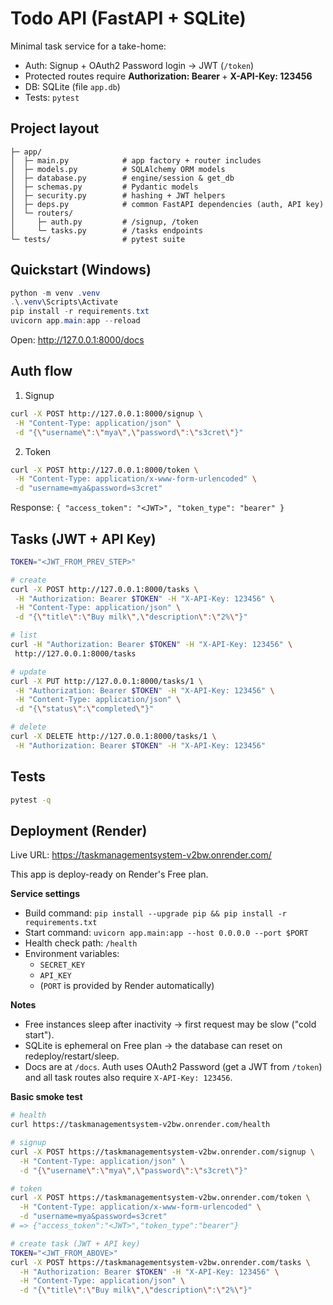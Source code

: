 # Todo API (FastAPI + SQLite)

Minimal task service for a take-home:

-   Auth: Signup + OAuth2 Password login → JWT (`/token`)
-   Protected routes require **Authorization: Bearer <token>** + **X-API-Key: 123456**
-   DB: SQLite (file `app.db`)
-   Tests: `pytest`

## Project layout

```
├─ app/
│  ├─ main.py            # app factory + router includes
│  ├─ models.py          # SQLAlchemy ORM models
│  ├─ database.py        # engine/session & get_db
│  ├─ schemas.py         # Pydantic models
│  ├─ security.py        # hashing + JWT helpers
│  ├─ deps.py            # common FastAPI dependencies (auth, API key)
│  └─ routers/
│     ├─ auth.py         # /signup, /token
│     └─ tasks.py        # /tasks endpoints
└─ tests/                # pytest suite
```

## Quickstart (Windows)

```powershell
python -m venv .venv
.\.venv\Scripts\Activate
pip install -r requirements.txt
uvicorn app.main:app --reload
```

Open: <http://127.0.0.1:8000/docs>

## Auth flow

1. Signup

```bash
curl -X POST http://127.0.0.1:8000/signup \
 -H "Content-Type: application/json" \
 -d "{\"username\":\"mya\",\"password\":\"s3cret\"}"
```

2. Token

```bash
curl -X POST http://127.0.0.1:8000/token \
 -H "Content-Type: application/x-www-form-urlencoded" \
 -d "username=mya&password=s3cret"
```

Response: `{ "access_token": "<JWT>", "token_type": "bearer" }`

## Tasks (JWT + API Key)

```bash
TOKEN="<JWT_FROM_PREV_STEP>"

# create
curl -X POST http://127.0.0.1:8000/tasks \
 -H "Authorization: Bearer $TOKEN" -H "X-API-Key: 123456" \
 -H "Content-Type: application/json" \
 -d "{\"title\":\"Buy milk\",\"description\":\"2%\"}"

# list
curl -H "Authorization: Bearer $TOKEN" -H "X-API-Key: 123456" \
 http://127.0.0.1:8000/tasks

# update
curl -X PUT http://127.0.0.1:8000/tasks/1 \
 -H "Authorization: Bearer $TOKEN" -H "X-API-Key: 123456" \
 -H "Content-Type: application/json" \
 -d "{\"status\":\"completed\"}"

# delete
curl -X DELETE http://127.0.0.1:8000/tasks/1 \
 -H "Authorization: Bearer $TOKEN" -H "X-API-Key: 123456"
```

## Tests

```bash
pytest -q
```

## Deployment (Render)

Live URL: https://taskmanagementsystem-v2bw.onrender.com/

This app is deploy-ready on Render's Free plan.

**Service settings**

-   Build command: `pip install --upgrade pip && pip install -r requirements.txt`
-   Start command: `uvicorn app.main:app --host 0.0.0.0 --port $PORT`
-   Health check path: `/health`
-   Environment variables:
    -   `SECRET_KEY`
    -   `API_KEY`
    -   (`PORT` is provided by Render automatically)

**Notes**

-   Free instances sleep after inactivity → first request may be slow ("cold start").
-   SQLite is ephemeral on Free plan → the database can reset on redeploy/restart/sleep.
-   Docs are at `/docs`. Auth uses OAuth2 Password (get a JWT from `/token`) and
    all task routes also require `X-API-Key: 123456`.

**Basic smoke test**

```bash
# health
curl https://taskmanagementsystem-v2bw.onrender.com/health

# signup
curl -X POST https://taskmanagementsystem-v2bw.onrender.com/signup \
  -H "Content-Type: application/json" \
  -d "{\"username\":\"mya\",\"password\":\"s3cret\"}"

# token
curl -X POST https://taskmanagementsystem-v2bw.onrender.com/token \
  -H "Content-Type: application/x-www-form-urlencoded" \
  -d "username=mya&password=s3cret"
# => {"access_token":"<JWT>","token_type":"bearer"}

# create task (JWT + API key)
TOKEN="<JWT_FROM_ABOVE>"
curl -X POST https://taskmanagementsystem-v2bw.onrender.com/tasks \
  -H "Authorization: Bearer $TOKEN" -H "X-API-Key: 123456" \
  -H "Content-Type: application/json" \
  -d "{\"title\":\"Buy milk\",\"description\":\"2%\"}"
```
